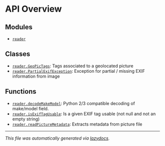 <!-- markdownlint-disable -->

# API Overview

## Modules

- [`reader`](./reader.md#module-reader)

## Classes

- [`reader.GeoPicTags`](./reader.md#class-geopictags): Tags associated to a geolocated picture
- [`reader.PartialExifException`](./reader.md#class-partialexifexception): Exception for partial / missing EXIF information from image

## Functions

- [`reader.decodeMakeModel`](./reader.md#function-decodemakemodel): Python 2/3 compatible decoding of make/model field.
- [`reader.isExifTagUsable`](./reader.md#function-isexiftagusable): Is a given EXIF tag usable (not null and not an empty string)
- [`reader.readPictureMetadata`](./reader.md#function-readpicturemetadata): Extracts metadata from picture file


---

_This file was automatically generated via [lazydocs](https://github.com/ml-tooling/lazydocs)._
